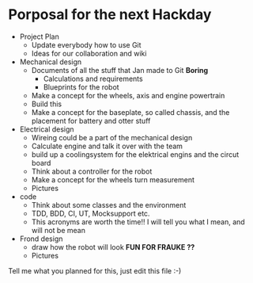 # Porposal for the next Hackday

* Project Plan
  * Update everybody how to use Git
  * Ideas for our collaboration and wiki
* Mechanical design
  * Documents of all the stuff that Jan made to Git __Boring__
    * Calculations and requirements
    * Blueprints for the robot
  * Make a concept for the wheels, axis and engine powertrain
  * Build this
  * Make a concept for the baseplate, so called chassis, and the placement for battery and otter stuff
* Electrical design
  * Wireing could be a part of the mechanical design
  * Calculate engine and talk it over with the team
  * build up a coolingsystem for the elektrical engins and the circut board
  * Think about a controller for the robot
  * Make a concept for the wheels turn measurement
  * Pictures
* code
  * Think about some classes and the environment 
  * TDD, BDD, CI, UT, Mocksupport etc. 
  * This acronyms are worth the time!! I will tell you what I mean, and will not be mean
* Frond design 
  * draw how the robot will look __FUN FOR FRAUKE ??__
  * Pictures 

Tell me what you planned for this, just edit this file :-)
